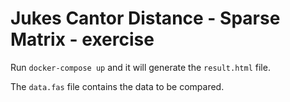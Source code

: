 # Jukes Cantor Distance - Sparse Matrix - exercise

Run `docker-compose up` and it will generate the `result.html` file.

The `data.fas` file contains the data to be compared.